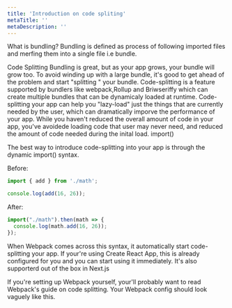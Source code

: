 ```yaml
---
title: 'Introduction on code spliting'
metaTitle: ''
metaDescription: ''
---
```

What is bundling?
Bundling is defined as process of following imported files and merfing them into a single file i.e bundle.



Code Splitting
Bundling is great, but as your app grows, your bundle will grow too. 
To avoid winding up with a large bundle, it's good to get ahead of the problem and start "splitting " your bundle. Code-splitting is a feature supported by bundlers like webpack,Rollup and Briwseriffy which can create multiple bundles that can be dynamicaly loaded at runtime.
Code-splitting your app can help you "lazy-load" just the things that are currently needed by the user, which can dramatically imporve the performance of your app. While you haven't reduced the overall amount of code  in your app, you've avoidede loading code that user may never need, and reduced the amount of code needed during the inital load.
import()

The best way to introduce code-splitting into your app is through the dynamic import() syntax.

Before:

```jsx
import { add } from './math';

console.log(add(16, 26));
```

After:
```jsx
import("./math").then(math => {
  console.log(math.add(16, 26));
});
```

When Webpack comes across this syntax, it automatically start code-splitting your app. If your're using Create React App, this is already configured for you and you can start using it immediately. It's also supporterd out of the box in Next.js

If you're setting up Webpack yourself, your'll probably want to read Webpack's guide on code splitting. Your Webpack config should look vaguely like this.




